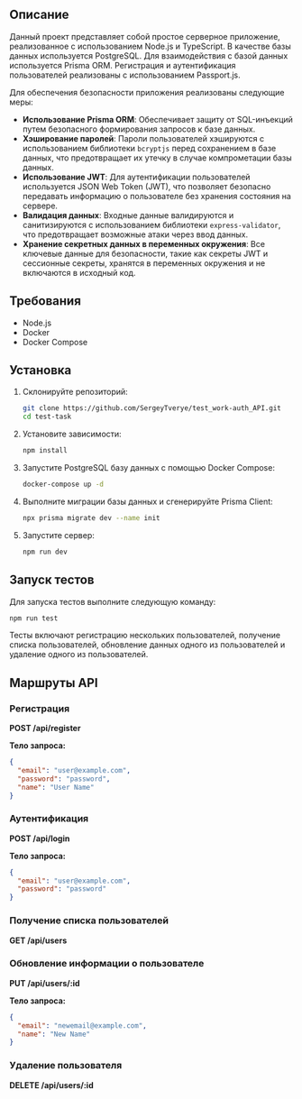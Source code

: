 ## Описание

Данный проект представляет собой простое серверное приложение, реализованное с использованием Node.js и TypeScript. В качестве базы данных используется PostgreSQL. Для взаимодействия с базой данных используется Prisma ORM. Регистрация и аутентификация пользователей реализованы с использованием Passport.js.

Для обеспечения безопасности приложения реализованы следующие меры:
- **Использование Prisma ORM**: Обеспечивает защиту от SQL-инъекций путем безопасного формирования запросов к базе данных.
- **Хэширование паролей**: Пароли пользователей хэшируются с использованием библиотеки `bcryptjs` перед сохранением в базе данных, что предотвращает их утечку в случае компрометации базы данных.
- **Использование JWT**: Для аутентификации пользователей используется JSON Web Token (JWT), что позволяет безопасно передавать информацию о пользователе без хранения состояния на сервере.
- **Валидация данных**: Входные данные валидируются и санитизируются с использованием библиотеки `express-validator`, что предотвращает возможные атаки через ввод данных.
- **Хранение секретных данных в переменных окружения**: Все ключевые данные для безопасности, такие как секреты JWT и сессионные секреты, хранятся в переменных окружения и не включаются в исходный код.

## Требования

- Node.js
- Docker
- Docker Compose

## Установка

1. Склонируйте репозиторий:

    ```sh
    git clone https://github.com/SergeyTverye/test_work-auth_API.git
    cd test-task
    ```

2. Установите зависимости:

    ```sh
    npm install
    ```

3. Запустите PostgreSQL базу данных с помощью Docker Compose:

    ```sh
    docker-compose up -d
    ```

4. Выполните миграции базы данных и сгенерируйте Prisma Client:

    ```sh
    npx prisma migrate dev --name init

    ```

5. Запустите сервер:

    ```sh
    npm run dev
    ```

## Запуск тестов

Для запуска тестов выполните следующую команду:

```sh
npm run test
```

Тесты включают регистрацию нескольких пользователей, получение списка пользователей, обновление данных одного из пользователей и удаление одного из пользователей.

## Маршруты API

### Регистрация

**POST /api/register**

**Тело запроса:**

```json
{
  "email": "user@example.com",
  "password": "password",
  "name": "User Name"
}
```

### Аутентификация

**POST /api/login**

**Тело запроса:**

```json
{
  "email": "user@example.com",
  "password": "password"
}
```

### Получение списка пользователей

**GET /api/users**

### Обновление информации о пользователе

**PUT /api/users/:id**

**Тело запроса:**

```json
{
  "email": "newemail@example.com",
  "name": "New Name"
}
```

### Удаление пользователя

**DELETE /api/users/:id** 
